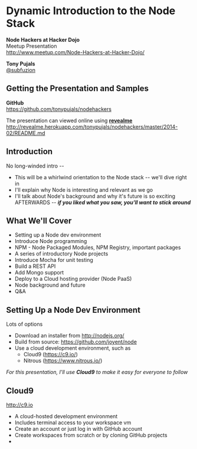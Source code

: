 <!-- revealme options
title: Node Hackers at Hacker Dojo - Dynamic Introduction to the Node stack
theme: default

transition: default
horizOnly: false
-->

Dynamic Introduction to the Node Stack
======================================

**Node Hackers at Hacker Dojo**  
Meetup Presentation  
http://www.meetup.com/Node-Hackers-at-Hacker-Dojo/

**Tony Pujals**  
[@subfuzion](https://twitter.com/subfuzion)

Getting the Presentation and Samples
------------------------------------

**GitHub**  
https://github.com/tonypujals/nodehackers

The presentation can viewed online using **[revealme](https://github.com/yanatan16/revealme)**  
http://revealme.herokuapp.com/tonypujals/nodehackers/master/2014-02/README.md

Introduction
------------

No long-winded intro --

 * This will be a whirlwind orientation to the Node stack -- we'll dive right in
 * I'll explain why Node is interesting and relevant as we go
 * I'll talk about Node's background and why it's future is so exciting AFTERWARDS -- ***if you liked what you saw, you'll want to stick around***

What We'll Cover
----------------
 * Setting up a Node dev environment
 * Introduce Node programming
 * NPM - Node Packaged Modules, NPM Registry, important packages
 * A series of introductory Node projects
 * Introduce Mocha for unit testing
 * Build a REST API
 * Add Mongo support
 * Deploy to a Cloud hosting provider (Node PaaS)
 * Node background and future
 * Q&A


Setting Up a Node Dev Environment
---------------------------------

Lots of options

 * Download an installer from http://nodejs.org/
 * Build from source: https://github.com/joyent/node
 * Use a cloud development environment, such as
    * Cloud9 (https://c9.io/)
    * Nitrous (https://www.nitrous.io/)

*For this presentation, I'll use*  ***Cloud9***  *to make it easy for everyone to follow*

Cloud9
------

http://c9.io

* A cloud-hosted development environment
* Includes terminal access to your workspace vm
* Create an account or just log in with GitHub account
* Create workspaces from scratch or by cloning GitHub projects
* 
